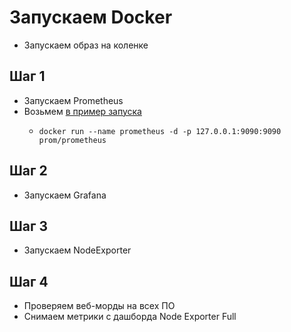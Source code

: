 # Запускаем Docker 
- Запускаем образ на коленке

## Шаг 1
- Запускаем Prometheus
- Возьмем [в пример запуска](https://github.com/prometheus/prometheus)
  - ```
    docker run --name prometheus -d -p 127.0.0.1:9090:9090 prom/prometheus
    ``` 

## Шаг 2
- Запускаем Grafana

## Шаг 3
- Запускаем NodeExporter

## Шаг 4
- Проверяем веб-морды на всех ПО
- Снимаем метрики с дашборда Node Exporter Full
